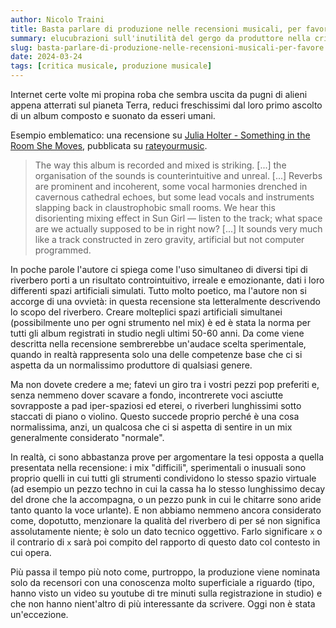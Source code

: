 ```yaml
---
author: Nicolo Traini
title: Basta parlare di produzione nelle recensioni musicali, per favore
summary: elucubrazioni sull'inutilità del gergo da produttore nella critica musicale
slug: basta-parlare-di-produzione-nelle-recensioni-musicali-per-favore
date: 2024-03-24
tags: [critica musicale, produzione musicale]
---
```


Internet certe volte mi propina roba che sembra uscita da pugni di alieni appena atterrati sul pianeta Terra, reduci freschissimi dal loro primo ascolto di un album composto e suonato da esseri umani.

Esempio emblematico: una recensione su [Julia Holter - Something in the Room She Moves](https://rateyourmusic.com/release/album/julia-holter/something-in-the-room-she-moves/), pubblicata su [rateyourmusic](https://rateyourmusic.com/).

> The way this album is recorded and mixed is striking. [...] the organisation of the sounds is counterintuitive and unreal. [...] Reverbs are prominent and incoherent, some vocal harmonies drenched in cavernous cathedral echoes, but some lead vocals and instruments slapping back in claustrophobic small rooms. We hear this disorienting mixing effect in Sun Girl — listen to the track; what space are we actually supposed to be in right now? [...] It sounds very much like a track constructed in zero gravity, artificial but not computer programmed.

In poche parole l'autore ci spiega come l'uso simultaneo di diversi tipi di riverbero porti a un risultato controintuitivo, irreale e emozionante, dati i loro differenti spazi artificiali simulati. Tutto molto poetico, ma l'autore non si accorge di una ovvietà: in questa recensione sta letteralmente descrivendo lo scopo del riverbero. Creare molteplici spazi artificiali simultanei (possibilmente uno per ogni strumento nel mix) è ed è stata la norma per tutti gli album registrati in studio negli ultimi 50-60 anni. Da come viene descritta nella recensione sembrerebbe un'audace scelta sperimentale, quando in realtà rappresenta solo una delle competenze base che ci si aspetta da un normalissimo produttore di qualsiasi genere.

Ma non dovete credere a me; fatevi un giro tra i vostri pezzi pop preferiti e, senza nemmeno dover scavare a fondo, incontrerete voci asciutte sovrapposte a pad iper-spaziosi ed eterei, o riverberi lunghissimi sotto staccati di piano o violino. Questo succede proprio perché è una cosa normalissima, anzi, un qualcosa che ci si aspetta di sentire in un mix generalmente considerato "normale".

In realtà, ci sono abbastanza prove per argomentare la tesi opposta a quella presentata nella recensione: i mix "difficili", sperimentali o inusuali sono proprio quelli in cui tutti gli strumenti condividono lo stesso spazio virtuale (ad esempio un pezzo techno in cui la cassa ha lo stesso lunghissimo decay del drone che la accompagna, o un pezzo punk in cui le chitarre sono aride tanto quanto la voce urlante). E non abbiamo nemmeno ancora considerato come, dopotutto, menzionare la qualità del riverbero di per sé non significa assolutamente niente; è solo un dato tecnico oggettivo. Farlo significare `x` o il contrario di `x` sarà poi compito del rapporto di questo dato col contesto in cui opera.

Più passa il tempo più noto come, purtroppo, la produzione viene nominata solo da recensori con una conoscenza molto superficiale a riguardo (tipo, hanno visto un video su youtube di tre minuti sulla registrazione in studio) e che non hanno nient'altro di più interessante da scrivere. Oggi non è stata un'eccezione.
